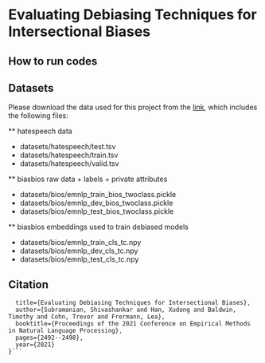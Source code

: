 # Evaluating Debiasing Techniques for Intersectional Biases

## How to run codes

## Datasets
Please download the data used for this project from the [link](https://drive.google.com/file/d/1cZcedMWSctHV5wYZ6qO8Fo7XjOc7sdhY/view?usp=sharing), which includes the following files:

** hatespeech data
- datasets/hatespeech/test.tsv
- datasets/hatespeech/train.tsv
- datasets/hatespeech/valid.tsv

** biasbios raw data + labels + private attributes
- datasets/bios/emnlp_train_bios_twoclass.pickle 
- datasets/bios/emnlp_dev_bios_twoclass.pickle
- datasets/bios/emnlp_test_bios_twoclass.pickle

** biasbios embeddings used to train debiased models
- datasets/bios/emnlp_train_cls_tc.npy
- datasets/bios/emnlp_dev_cls_tc.npy
- datasets/bios/emnlp_test_cls_tc.npy

## Citation

```@inproceedings{subramanian2021evaluating,
  title={Evaluating Debiasing Techniques for Intersectional Biases},
  author={Subramanian, Shivashankar and Han, Xudong and Baldwin, Timothy and Cohn, Trevor and Frermann, Lea},
  booktitle={Proceedings of the 2021 Conference on Empirical Methods in Natural Language Processing},
  pages={2492--2498},
  year={2021}
}```
